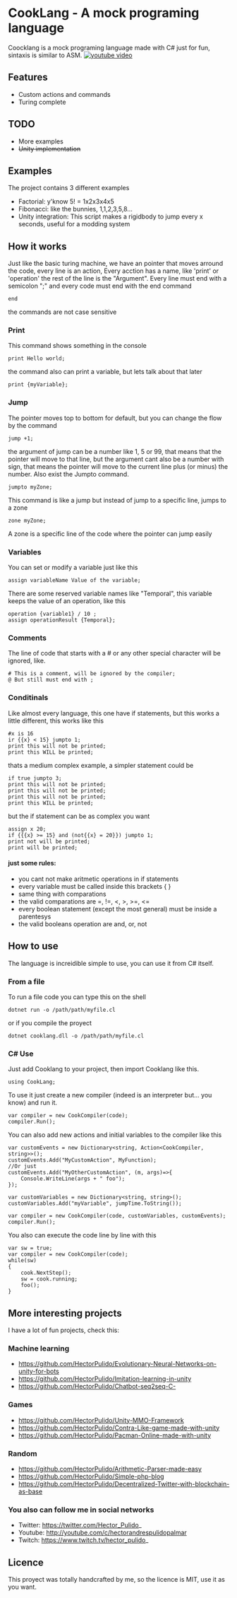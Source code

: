 # CookLang - A mock programing language
Coocklang is a mock programing language made with C# just for fun, sintaxis is similar to ASM.
[![youtube video](https://img.youtube.com/vi/hvVg72uCMt4/0.jpg)](https://www.youtube.com/watch?v=hvVg72uCMt4&list=PLHdk97dabfvzTZyKLb_spWHvI-qLArEzm&index=4)

## Features
- Custom actions and commands 
- Turing complete 

## TODO
- More examples
- ~~Unity implementation~~

## Examples
The project contains 3 different examples
- Factorial: y'know 5! = 1x2x3x4x5
- Fibonacci: like the bunnies, 1,1,2,3,5,8...
- Unity integration: This script makes a rigidbody to jump every x seconds, useful for a modding system

## How it works
Just like the basic turing machine, we have an pointer that moves arround the code, every line is an action, Every acction has a name, like 'print' or 'operation' the rest of the line is the "Argument". Every line must end with a semicolon ";" and every code must end with the end command
```
end
```
the commands are not case sensitive

### Print
This command shows something in the console
```
print Hello world;
```
the command also can print a variable, but lets talk about that later
```
print {myVariable};
```
### Jump
The pointer moves top to bottom for default, but you can change the flow by the command 
```
jump +1;
```
the argument of jump can be a number like 1, 5 or 99, that means that the pointer will move to that line, but the argument cant also be a number with sign, that means the pointer will move to the current line plus (or minus) the number.
Also exist the Jumpto command.
```
jumpto myZone;
```
This command is like a jump but instead of jump to a specific line, jumps to a zone
```
zone myZone;
```
A zone is a specific line of the code where the pointer can jump easily

### Variables
You can set or modify a variable just like this
```
assign variableName Value of the variable;
```

There are some reserved variable names like "Temporal", this variable keeps the value of an operation, like this
```
operation {variable1} / 10 ;
assign operationResult {Temporal};
```
### Comments
The line of code that starts with a # or any other special character will be ignored, like.
```
# This is a comment, will be ignored by the compiler;
@ But still must end with ;
```
### Conditinals
Like almost every language, this one have if statements, but this works a little different, this works like this
```
#x is 16
ir {{x} < 15} jumpto 1;
print this will not be printed;
print this WILL be printed;
```
thats a medium complex example, a simpler statement could be
```
if true jumpto 3;
print this will not be printed;
print this will not be printed;
print this will not be printed;
print this WILL be printed;
```
but the if statement can be as complex you want
```
assign x 20;
if {{{x} >= 15} and (not{{x} = 20}}) jumpto 1;
print not will be printed;
print will be printed;
```
#### just some rules: 
- you cant not make aritmetic operations in if statements
- every variable must be called inside this brackets { }
- same thing with comparations
- the valid comparations are =, !=, <, >, >=, <=
- every boolean statement (except the most general) must be inside a parentesys
- the valid booleans operation are and, or, not


## How to use
The language is increidible simple to use, you can use it from C# itself.

### From a file
To run a file code you can type this on the shell 
```
dotnet run -o /path/path/myfile.cl
```
or if you compile the proyect
```
dotnet cooklang.dll -o /path/path/myfile.cl
```

### C# Use
Just add Cooklang to your project, then import Cooklang like this.
```Csharp
using CookLang;
```
To use it just create a new compiler (indeed is an interpreter but... you know) and run it.
```Csharp
var compiler = new CookCompiler(code);
compiler.Run();
```

You can also add new actions and initial variables to the compiler like this
```Csharp
var customEvents = new Dictionary<string, Action<CookCompiler, string>>();
customEvents.Add("MyCustomAction", MyFunction);
//Or just
customEvents.Add("MyOtherCustomAction", (m, args)=>{
    Console.WriteLine(args + " foo");
});

var customVariables = new Dictionary<string, string>();
customVariables.Add("myVariable", jumpTime.ToString());

var compiler = new CookCompiler(code, customVariables, customEvents);
compiler.Run();
```

You also can execute the code line by line with this
```Csharp
var sw = true;
var compiler = new CookCompiler(code);
while(sw)
{
    cook.NextStep();
    sw = cook.running;
    foo();
}
```

## More interesting projects
I have a lot of fun projects, check this:

### Machine learning
- https://github.com/HectorPulido/Evolutionary-Neural-Networks-on-unity-for-bots
- https://github.com/HectorPulido/Imitation-learning-in-unity
- https://github.com/HectorPulido/Chatbot-seq2seq-C-

### Games
- https://github.com/HectorPulido/Unity-MMO-Framework
- https://github.com/HectorPulido/Contra-Like-game-made-with-unity
- https://github.com/HectorPulido/Pacman-Online-made-with-unity

### Random
- https://github.com/HectorPulido/Arithmetic-Parser-made-easy
- https://github.com/HectorPulido/Simple-php-blog
- https://github.com/HectorPulido/Decentralized-Twitter-with-blockchain-as-base

### You also can follow me in social networks
- Twitter: https://twitter.com/Hector_Pulido_
- Youtube: http://youtube.com/c/hectorandrespulidopalmar
- Twitch: https://www.twitch.tv/hector_pulido_

## Licence
This proyect was totally handcrafted by me, so the licence is MIT, use it as you want.
